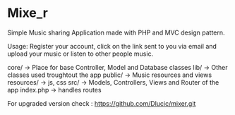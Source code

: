 # Mixe_r
Simple Music sharing Application made with PHP and MVC design pattern.

Usage: 
Register your account, click on the link sent to you via email and upload your music or listen to other people music.

core/ -> Place for base Controller, Model and Database classes
lib/ -> Other classes used troughtout the app
public/ -> Music resources and views
resources/ -> js, css
src/ -> Models, Controllers, Views and Router of the app
index.php -> handles routes

For upgraded version check : https://github.com/Dlucic/mixer.git
